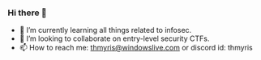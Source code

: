 ### Hi there 👋

- 🌱 I’m currently learning all things related to infosec.
- 👯 I’m looking to collaborate on entry-level security CTFs.
- 📫 How to reach me: thmyris@windowslive.com or discord id: thmyris

<!--
**Thmyris/Thmyris** is a ✨ _special_ ✨ repository because its `README.md` (this file) appears on your GitHub profile.
-->
